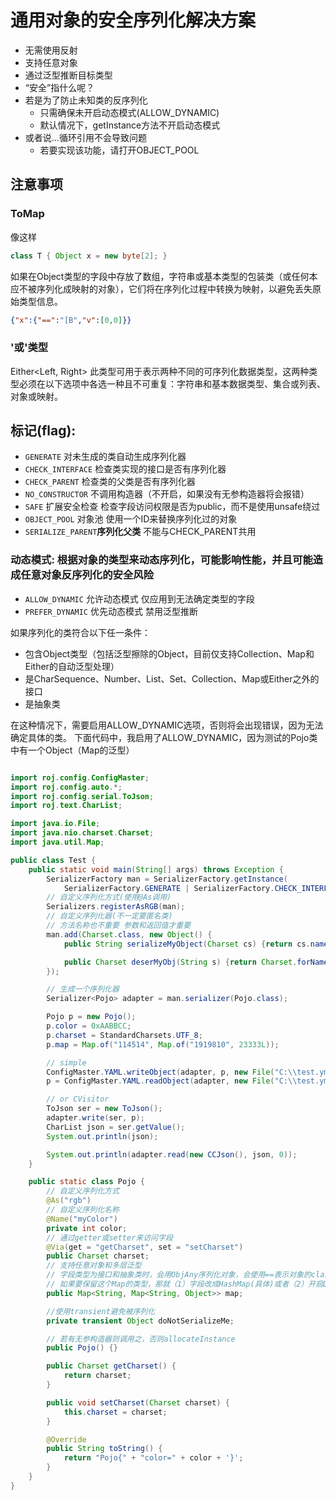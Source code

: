 # 通用对象的安全序列化解决方案
- 无需使用反射
- 支持任意对象
- 通过泛型推断目标类型
- “安全”指什么呢？
- 若是为了防止未知类的反序列化
    - 只需确保未开启动态模式(ALLOW_DYNAMIC)
    - 默认情况下，getInstance方法不开启动态模式
- 或者说...循环引用不会导致问题
    - 若要实现该功能，请打开OBJECT_POOL

## 注意事项
### ToMap
像这样
```java
class T { Object x = new byte[2]; }  
```
如果在Object类型的字段中存放了数组，字符串或基本类型的包装类（或任何本应不被序列化成映射的对象），它们将在序列化过程中转换为映射，以避免丢失原始类型信息。
```json
{"x":{"==":"[B","v":[0,0]}}
```

### '或'类型
Either<Left, Right>
此类型可用于表示两种不同的可序列化数据类型，这两种类型必须在以下选项中各选一种且不可重复：字符串和基本数据类型、集合或列表、对象或映射。

## 标记(flag):
* `GENERATE`        对未生成的类自动生成序列化器
* `CHECK_INTERFACE` 检查类实现的接口是否有序列化器
* `CHECK_PARENT`    检查类的父类是否有序列化器
* `NO_CONSTRUCTOR`  不调用构造器（不开启，如果没有无参构造器将会报错）
* `SAFE`            扩展安全检查  检查字段访问权限是否为public，而不是使用unsafe绕过
* `OBJECT_POOL`     对象池   使用一个ID来替换序列化过的对象
* `SERIALIZE_PARENT`**序列化父类**   不能与CHECK_PARENT共用

### 动态模式: 根据对象的类型来动态序列化，可能影响性能，并且可能造成任意对象反序列化的安全风险
* `ALLOW_DYNAMIC`   允许动态模式  仅应用到无法确定类型的字段
* `PREFER_DYNAMIC`  优先动态模式  禁用泛型推断

如果序列化的类符合以下任一条件：
- 包含Object类型（包括泛型擦除的Object，目前仅支持Collection、Map和Either的自动泛型处理）
- 是CharSequence、Number、List、Set、Collection、Map或Either之外的接口
- 是抽象类

在这种情况下，需要启用ALLOW_DYNAMIC选项，否则将会出现错误，因为无法确定具体的类。
下面代码中，我启用了ALLOW_DYNAMIC，因为测试的Pojo类中有一个Object（Map的泛型）

```java

import roj.config.ConfigMaster;
import roj.config.auto.*;
import roj.config.serial.ToJson;
import roj.text.CharList;

import java.io.File;
import java.nio.charset.Charset;
import java.util.Map;

public class Test {
	public static void main(String[] args) throws Exception {
		SerializerFactory man = SerializerFactory.getInstance(
			SerializerFactory.GENERATE | SerializerFactory.CHECK_INTERFACE | SerializerFactory.CHECK_PARENT | SerializerFactory.ALLOW_DYNAMIC);
		// 自定义序列化方式(使用@As调用)
		Serializers.registerAsRGB(man);
		// 自定义序列化器(不一定要匿名类)
		// 方法名称也不重要 参数和返回值才重要
		man.add(Charset.class, new Object() {
			public String serializeMyObject(Charset cs) {return cs.name();}

			public Charset deserMyObj(String s) {return Charset.forName(s);}
		});

		// 生成一个序列化器
		Serializer<Pojo> adapter = man.serializer(Pojo.class);

		Pojo p = new Pojo();
		p.color = 0xAABBCC;
		p.charset = StandardCharsets.UTF_8;
		p.map = Map.of("114514", Map.of("1919810", 23333L));

		// simple
		ConfigMaster.YAML.writeObject(adapter, p, new File("C:\\test.yml"));
		p = ConfigMaster.YAML.readObject(adapter, new File("C:\\test.yml"));

		// or CVisitor
		ToJson ser = new ToJson();
		adapter.write(ser, p);
		CharList json = ser.getValue();
		System.out.println(json);

		System.out.println(adapter.read(new CCJson(), json, 0));
	}

	public static class Pojo {
		// 自定义序列化方式
		@As("rgb")
		// 自定义序列化名称
		@Name("myColor")
		private int color;
		// 通过getter或setter来访问字段
		@Via(get = "getCharset", set = "setCharset")
		public Charset charset;
		// 支持任意对象和多层泛型
		// 字段类型为接口和抽象类时，会用ObjAny序列化对象，会使用==表示对象的class
		// 如果要保留这个Map的类型，那就（1）字段改成HashMap(具体)或者（2）开启DYNAMIC
		public Map<String, Map<String, Object>> map;

		//使用transient避免被序列化
		private transient Object doNotSerializeMe;

		// 若有无参构造器则调用之，否则allocateInstance
		public Pojo() {}

		public Charset getCharset() {
			return charset;
		}

		public void setCharset(Charset charset) {
			this.charset = charset;
		}

		@Override
		public String toString() {
			return "Pojo{" + "color=" + color + '}';
		}
	}
}
```